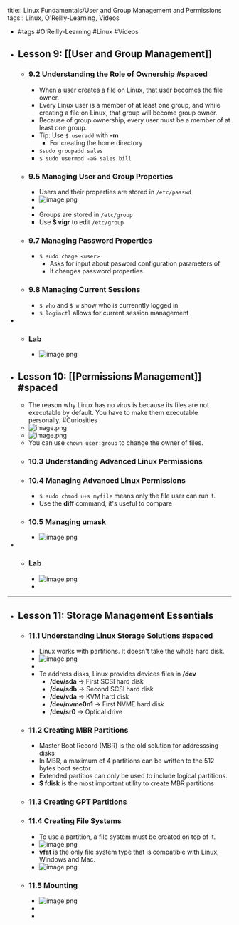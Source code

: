 title:: Linux Fundamentals/User and Group Management and Permissions
tags:: Linux, O'Reilly-Learning, Videos

- #tags #O'Reilly-Learning #Linux #Videos
- ## Lesson 9: [[User and Group Management]]
	- ### 9.2 Understanding the Role of Ownership #spaced
		- When a user creates a file on Linux, that user becomes the file owner.
		- Every Linux user is a member of at least one group, and while creating a file on Linux, that group will become group owner.
		- Because of group ownership, every user must be a member of at least one group.
		- Tip: Use `$ useradd` with **-m**
			- For creating the home directory
		- `$sudo groupadd sales`
		- `$ sudo usermod -aG sales bill`
	- ### 9.5 Managing User and Group Properties
		- Users and their properties are stored in `/etc/passwd`
		- ![image.png](../assets/image_1660725345251_0.png)
		-
		- Groups are stored in `/etc/group`
		- Use **$ vigr** to edit `/etc/group`
	- ### 9.7 Managing Password Properties
		- `$ sudo chage <user>`
			- Asks for input about pasword configuration parameters of <user>
			- It changes password properties
	- ### 9.8 Managing Current Sessions
		- `$ who` and `$ w` show who is currenntly logged in
		- `$ loginctl` allows for current session management
-
	- ### Lab
		- ![image.png](../assets/image_1660727964073_0.png)
- ## Lesson 10: [[Permissions Management]] #spaced
	- The reason why Linux has no virus is because its files are not executable by default. You have to make them executable personally. #Curiosities
	- ![image.png](../assets/image_1660728332725_0.png)
	- ![image.png](../assets/image_1660728433213_0.png)
	- You can use `chown user:group` to change the owner of files.
	- ### 10.3 Understanding Advanced Linux Permissions
	- ### 10.4 Managing Advanced Linux Permissions
		- `$ sudo chmod u+s myfile` means only the file user can run it.
		- Use the **diff** command, it's useful to compare
	- ### 10.5 Managing umask
		- ![image.png](../assets/image_1660729682125_0.png)
-
	- ### Lab
		- ![image.png](../assets/image_1660730151418_0.png)
		-
- ---
- ## Lesson 11: Storage Management Essentials
	- ### 11.1 Understanding Linux Storage Solutions #spaced
		- Linux works with partitions. It doesn't take the whole hard disk.
		- ![image.png](../assets/image_1660730475334_0.png)
		-
		- To address disks, Linux provides devices files in **/dev**
			- **/dev/sda** -> First SCSI hard disk
			- **/dev/sdb** -> Second SCSI hard disk
			- **/dev/vda** -> KVM hard disk
			- **/dev/nvme0n1** -> First NVME hard disk
			- **/dev/sr0** -> Optical drive
	- ### 11.2 Creating MBR Partitions
		- Master Boot Record (MBR) is the old solution for addresssing disks
		- In MBR, a maximum of 4 partitions can be written to the 512 bytes boot sector
		- Extended partitios can only be used to include logical partitions.
		- **$ fdisk** is the most important utility to create MBR partitions
	- ### 11.3 Creating GPT Partitions
	- ### 11.4 Creating File Systems
		- To use a partition, a file system must be created on top of it.
		- ![image.png](../assets/image_1660731499029_0.png)
		- **vfat** is the only file system type that is compatible with Linux, Windows and Mac.
		- ![image.png](../assets/image_1660731682870_0.png)
	- ### 11.5 Mounting
		- ![image.png](../assets/image_1660731898952_0.png)
		-
		-